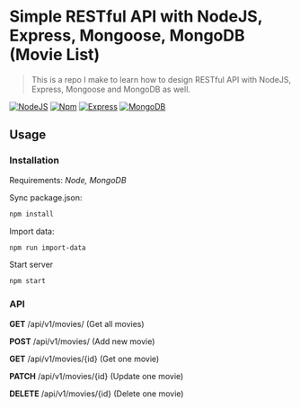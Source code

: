 # Simple RESTful API with NodeJS, Express, Mongoose, MongoDB (Movie List)

> This is a repo I make to learn how to design RESTful API with NodeJS, Express, Mongoose and MongoDB as well.

[![NodeJS][node-image]][node-url] [![Npm][npm-image]][npm-url] [![Express][express-image]][express-url] [![MongoDB][mongo-image]][mongo-url]



## Usage
### Installation
Requirements: *Node, MongoDB*

Sync package.json:

```sh
npm install
```
Import data:

```sh
npm run import-data
```

Start server

```sh
npm start
```



### API
**GET** /api/v1/movies/
(Get all movies)

**POST** /api/v1/movies/
(Add new movie)

**GET** /api/v1/movies/{id}
(Get one movie)

**PATCH** /api/v1/movies/{id}
(Update one movie)

**DELETE** /api/v1/movies/{id}
(Delete one movie)



<!-- Markdown link & img -->
[node-image]: https://img.shields.io/badge/node-13.7-green
[node-url]: https://nodejs.org/en/
[npm-image]: https://img.shields.io/badge/npm-6.13-orange
[npm-url]: https://www.npmjs.com/get-npm
[express-image]: https://img.shields.io/badge/express-4.17-brightgreen
[express-url]: https://expressjs.com/
[mongo-image]: https://img.shields.io/badge/mongo-4.2-brightgreen
[mongo-url]: https://www.mongodb.com/
